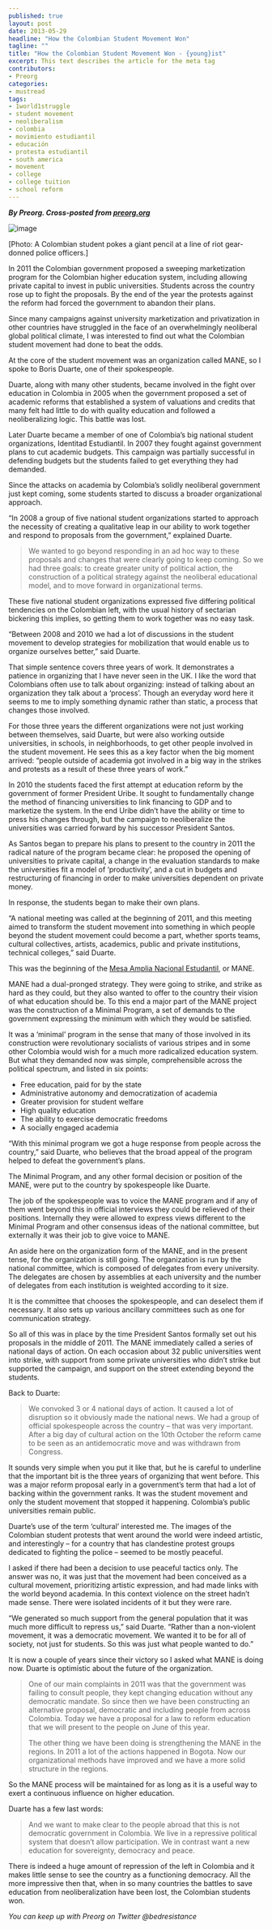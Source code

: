 ```yaml
---
published: true
layout: post
date: 2013-05-29
headline: "How the Colombian Student Movement Won"
tagline: ""
title: "How the Colombian Student Movement Won - {young}ist"
excerpt: This text describes the article for the meta tag
contributors: 
- Preorg
categories:
- mustread
tags:
- 1world1struggle
- student movement
- neoliberalism
- colombia
- movimiento estudiantil
- educación
- protesta estudiantil
- south america
- movement
- college
- college tuition
- school reform
---
```

<p><em><strong>By Preorg. Cross-posted from <a href="http://preorg.org/howthecolombianstudentmovementwon/" target="_blank">preorg.org</a></strong></em></p>
<p><img alt="image" src="http://media.tumblr.com/cad79d3bfc8a2008ab55236d404b10ea/tumblr_inline_mnj7zpxeiU1qz4rgp.jpg"/></p>
<p>[Photo: A Colombian student pokes a giant pencil at a line of riot gear-donned police officers.]</p>
<p>In 2011 the Colombian government proposed a sweeping marketization program for the Colombian higher education system, including allowing private capital to invest in public universities. Students across the country rose up to fight the proposals. By the end of the year the protests against the reform had forced the government to abandon their plans.</p>
<p>Since many campaigns against university marketization and privatization in other countries have struggled in the face of an overwhelmingly neoliberal global political climate, I was interested to find out what the Colombian student movement had done to beat the odds.</p>
<p>At the core of the student movement was an organization called MANE, so I spoke to Boris Duarte, one of their spokespeople.<!-- more --></p>
<p>Duarte, along with many other students, became involved in the fight over education in Colombia in 2005 when the government proposed a set of academic reforms that established a system of valuations and credits that many felt had little to do with quality education and followed a neoliberalizing logic. This battle was lost.</p>
<p>Later Duarte became a member of one of Colombia’s big national student organizations, Identitad Estudiantil. In 2007 they fought against government plans to cut academic budgets. This campaign was partially successful in defending budgets but the students failed to get everything they had demanded.</p>
<p>Since the attacks on academia by Colombia’s solidly neoliberal government just kept coming, some students started to discuss a broader organizational approach.</p>
<p>“In 2008 a group of five national student organizations started to approach the necessity of creating a qualitative leap in our ability to work together and respond to proposals from the government,” explained Duarte.</p>
<blockquote>
<p>We wanted to go beyond responding in an ad hoc way to these proposals and changes that were clearly going to keep coming. So we had three goals: to create greater unity of political action, the construction of a political strategy against the neoliberal educational model, and to move forward in organizational terms.</p>
</blockquote>
<p>These five national student organizations expressed five differing political tendencies on the Colombian left, with the usual history of sectarian bickering this implies, so getting them to work together was no easy task.</p>
<p>“Between 2008 and 2010 we had a lot of discussions in the student movement to develop strategies for mobilization that would enable us to organize ourselves better,” said Duarte.</p>
<p>That simple sentence covers three years of work. It demonstrates a patience in organizing that I have never seen in the UK. I like the word that Colombians often use to talk about organizing: instead of talking about an organization they talk about a ‘process’. Though an everyday word here it seems to me to imply something dynamic rather than static, a process that changes those involved.</p>
<p>For those three years the different organizations were not just working between themselves, said Duarte, but were also working outside universities, in schools, in neighborhoods, to get other people involved in the student movement. He sees this as a key factor when the big moment arrived: “people outside of academia got involved in a big way in the strikes and protests as a result of these three years of work.”</p>
<p>In 2010 the students faced the first attempt at education reform by the government of former President Uribe. It sought to fundamentally change the method of financing universities to link financing to GDP and to marketize the system. In the end Uribe didn’t have the ability or time to press his changes through, but the campaign to neoliberalize the universities was carried forward by his successor President Santos.</p>
<p>As Santos began to prepare his plans to present to the country in 2011 the radical nature of the program became clear: he proposed the opening of universities to private capital, a change in the evaluation standards to make the universities fit a model of ‘productivity’, and a cut in budgets and restructuring of financing in order to make universities dependent on private money.</p>
<p>In response, the students began to make their own plans.</p>
<p>“A national meeting was called at the beginning of 2011, and this meeting aimed to transform the student movement into something in which people beyond the student movement could become a part, whether sports teams, cultural collectives, artists, academics, public and private institutions, technical colleges,” said Duarte.</p>
<p>This was the beginning of the <a href="https://www.facebook.com/pages/Mesa-Amplia-Nacional-Estudiantil-MANE-Colombia/243604319024561" title="MANE Facebook page" target="_blank">Mesa Amplia Nacional Estudantil</a>, or MANE.</p>
<p>MANE had a dual-pronged strategy. They were going to strike, and strike as hard as they could, but they also wanted to offer to the country their vision of what education should be. To this end a major part of the MANE project was the construction of a Minimal Program, a set of demands to the government expressing the minimum with which they would be satisfied.</p>
<p>It was a ‘minimal’ program in the sense that many of those involved in its construction were revolutionary socialists of various stripes and in some other Colombia would wish for a much more radicalized education system. But what they demanded now was simple, comprehensible across the political spectrum, and listed in six points:</p>
<ul><li><span>Free education, paid for by the state</span></li>
<li><span>Administrative autonomy and democratization of academia</span></li>
<li><span>Greater provision for student welfare</span></li>
<li><span>High quality education</span></li>
<li><span>The ability to exercise democratic freedoms</span></li>
<li><span>A socially engaged academia</span></li>
</ul><p>“With this minimal program we got a huge response from people across the country,” said Duarte, who believes that the broad appeal of the program helped to defeat the government’s plans.</p>
<p>The Minimal Program, and any other formal decision or position of the MANE, were put to the country by spokespeople like Duarte.</p>
<p>The job of the spokespeople was to voice the MANE program and if any of them went beyond this in official interviews they could be relieved of their positions. Internally they were allowed to express views different to the Minimal Program and other consensus ideas of the national committee, but externally it was their job to give voice to MANE.</p>
<p>An aside here on the organization form of the MANE, and in the present tense, for the organization is still going. The organization is run by the national committee, which is composed of delegates from every university. The delegates are chosen by assemblies at each university and the number of delegates from each institution is weighted according to it size.</p>
<p>It is the committee that chooses the spokespeople, and can deselect them if necessary. It also sets up various ancillary committees such as one for communication strategy.</p>
<p>So all of this was in place by the time President Santos formally set out his proposals in the middle of 2011. The MANE immediately called a series of national days of action. On each occasion about 32 public universities went into strike, with support from some private universities who didn’t strike but supported the campaign, and support on the street extending beyond the students.</p>
<p>Back to Duarte:</p>
<blockquote>
<p>We convoked 3 or 4 national days of action. It caused a lot of disruption so it obviously made the national news. We had a group of official spokespeople across the country – that was very important. After a big day of cultural action on the 10th October the reform came to be seen as an antidemocratic move and was withdrawn from Congress.</p>
</blockquote>
<p>It sounds very simple when you put it like that, but he is careful to underline that the important bit is the three years of organizing that went before. This was a major reform proposal early in a government’s term that had a lot of backing within the government ranks. It was the student movement and only the student movement that stopped it happening. Colombia’s public universities remain public.</p>
<p>Duarte’s use of the term ‘cultural’ interested me. The images of the Colombian student protests that went around the world were indeed artistic, and interestingly – for a country that has clandestine protest groups dedicated to fighting the police – seemed to be mostly peaceful.</p>
<p>I asked if there had been a decision to use peaceful tactics only. The answer was no, it was just that the movement had been conceived as a cultural movement, prioritizing artistic expression, and had made links with the world beyond academia. In this context violence on the street hadn’t made sense. There were isolated incidents of it but they were rare.</p>
<p>“We generated so much support from the general population that it was much more difficult to repress us,” said Duarte. “Rather than a non-violent movement, it was a democratic movement. We wanted it to be for all of society, not just for students. So this was just what people wanted to do.”</p>
<p>It is now a couple of years since their victory so I asked what MANE is doing now. Duarte is optimistic about the future of the organization.</p>
<blockquote>
<p>One of our main complaints in 2011 was that the government was failing to consult people, they kept changing education without any democratic mandate. So since then we have been constructing an alternative proposal, democratic and including people from across Colombia. Today we have a proposal for a law to reform education that we will present to the people on June of this year.</p>
<p>The other thing we have been doing is strengthening the MANE in the regions. In 2011 a lot of the actions happened in Bogota. Now our organizational methods have improved and we have a more solid structure in the regions.</p>
</blockquote>
<p>So the MANE process will be maintained for as long as it is a useful way to exert a continuous influence on higher education.</p>
<p>Duarte has a few last words:</p>
<blockquote>
<p>And we want to make clear to the people abroad that this is not democratic government in Colombia. We live in a repressive political system that doesn’t allow participation. We in contrast want a new education for sovereignty, democracy and peace.</p>
</blockquote>
<p>There is indeed a huge amount of repression of the left in Colombia and it makes little sense to see the country as a functioning democracy. All the more impressive then that, when in so many countries the battles to save education from neoliberalization have been lost, the Colombian students won.</p>
<p><em>You can keep <span>up with </span><span>Preorg on Twitter @bedresistance </span></em></p>
